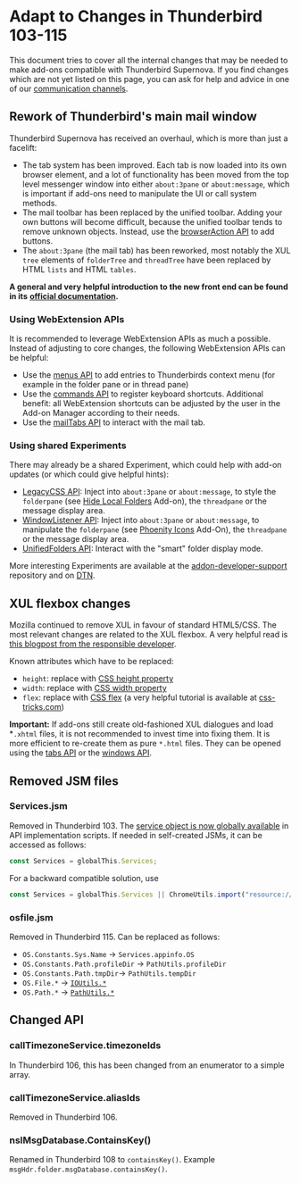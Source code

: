 # Adapt to Changes in Thunderbird 103-115

This document tries to cover all the internal changes that may be needed to make add-ons compatible with Thunderbird Supernova. If you find changes which are not yet listed on this page, you can ask for help and advice in one of our [communication channels](https://developer.thunderbird.net/#getting-plugged-into-the-community).

## Rework of Thunderbird's main mail window

Thunderbird Supernova has received an overhaul, which is more than just a facelift:

* The tab system has been improved. Each tab is now loaded into its own browser element, and a lot of functionality has been moved from the top level messenger window into either `about:3pane` or `about:message`, which is important if add-ons need to manipulate the UI or call system methods.&#x20;
* The mail toolbar has been replaced by the unified toolbar. Adding your own buttons will become difficult, because the unified toolbar tends to remove unknown objects. Instead, use the [browserAction API](https://webextension-api.thunderbird.net/en/latest/browserAction.html) to add buttons.
* The `about:3pane` (the mail tab) has been reworked, most notably the XUL `tree` elements of `folderTree` and `threadTree` have been replaced by HTML `lists` and HTML `tables`.&#x20;

**A general and very helpful introduction to the new front end can be found in its** [**official documentation**](https://developer.thunderbird.net/thunderbird-development/codebase-overview/mail-front-end)**.**

### Using WebExtension APIs

It is recommended to leverage WebExtension APIs as much a possible. Instead of adjusting to core changes, the following WebExtension APIs can be helpful:

* Use the [menus API](https://webextension-api.thunderbird.net/en/latest/menus.html) to add entries to Thunderbirds context menu (for example in the folder pane or in  thread pane)
* Use the [commands API](https://webextension-api.thunderbird.net/en/latest/commands.html) to register keyboard shortcuts. Additional benefit: all WebExtension shortcuts can be adjusted by the user in the Add-on Manager according to their needs.
* Use the [mailTabs API](https://webextension-api.thunderbird.net/en/latest/mailTabs.html) to interact with the mail tab.

### Using shared Experiments

There may already be a shared Experiment, which could help with add-on updates (or which could give helpful hints):

* [LegacyCSS API](https://github.com/thundernest/addon-developer-support/tree/master/auxiliary-apis/LegacyCSS): Inject into `about:3pane` or `about:message`, to style the `folderpane` (see [Hide Local Folders](https://addons.thunderbird.net/addon/hide-local-folders-for-tb78/versions/?page=1#version-3.0.1) Add-on), the `threadpane` or the message display area.
* [WindowListener API](https://github.com/thundernest/addon-developer-support/tree/master/wrapper-apis/WindowListener): Inject into `about:3pane` or `about:message`, to manipulate the `folderpane` (see [Phoenity Icons](https://addons.thunderbird.net/addon/phoenity-icons/versions/?page=1#version-3.9) Add-On), the `threadpane` or the message display area.
* [UnifiedFolders API](https://github.com/thundernest/addon-developer-support/tree/master/auxiliary-apis/UnifiedFolders): Interact with the "smart" folder display mode.

More interesting Experiments are available at the [addon-developer-support](https://github.com/thundernest/addon-developer-support/tree/master/auxiliary-apis) repository and on [DTN](https://developer.thunderbird.net/add-ons/mailextensions#sharing-experiment-apis).

## XUL flexbox changes

Mozilla continued to remove XUL in favour of standard HTML5/CSS. The most relevant changes are related to the XUL flexbox. A very helpful read is [this blogpost from the responsible developer](https://crisal.io/words/2023/03/30/xul-layout-is-gone.html).

Known attributes which have to be replaced:

* `height`: replace with [CSS height property](https://developer.mozilla.org/en-US/docs/Web/CSS/height)
* `width`: replace with [CSS width property](https://developer.mozilla.org/en-US/docs/Web/CSS/width)
* `flex`: replace with [CSS flex](https://developer.mozilla.org/en-US/docs/Web/CSS/flex) (a very helpful tutorial is available at [css-tricks.com](https://css-tricks.com/snippets/css/a-guide-to-flexbox/))

**Important:** If add-ons still create old-fashioned XUL dialogues and load \*`.xhtml` files, it is not recommended to invest time into fixing them. It is more efficient to re-create them as pure `*.html` files. They can be opened using the [tabs API](https://webextension-api.thunderbird.net/en/latest/tabs.html) or the [windows API](https://webextension-api.thunderbird.net/en/latest/windows.html).

## Removed JSM files

### Services.jsm

Removed in Thunderbird 103. The [service object is now globally available](https://firefox-source-docs.mozilla.org/toolkit/components/extensions/webextensions/basics.html#globals-available-in-the-api-scripts-global) in API implementation scripts. If needed in self-created JSMs, it can be accessed as follows:

```javascript
const Services = globalThis.Services;
```

For a backward compatible solution, use

```javascript
const Services = globalThis.Services || ChromeUtils.import("resource://gre/modules/Services.jsm").Services;
```

### osfile.jsm

Removed in Thunderbird 115. Can be replaced as follows:

* `OS.Constants.Sys.Name` -> `Services.appinfo.OS`
* `OS.Constants.Path.profileDir` -> `PathUtils.profileDir`
* `OS.Constants.Path.tmpDir`-> `PathUtils.tempDir`
* `OS.File.*` -> [`IOUtils.*`](https://searchfox.org/comm-central/source/mozilla/dom/chrome-webidl/IOUtils.webidl)&#x20;
* `OS.Path.*` -> [`PathUtils.*`](https://searchfox.org/comm-central/source/mozilla/dom/chrome-webidl/PathUtils.webidl)

## Changed API

### calITimezoneService.timezoneIds

In Thunderbird 106, this has been changed from an enumerator to a simple array.

### callTimezoneService.aliasIds

Removed in Thunderbird 106.

### nsIMsgDatabase.ContainsKey()

Renamed in Thunderbird 108 to `containsKey()`. Example `msgHdr.folder.msgDatabase.containsKey()`.

